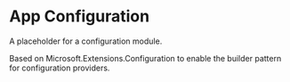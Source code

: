 # App Configuration

A placeholder for a configuration module.

Based on Microsoft.Extensions.Configuration to enable the builder pattern
for configuration providers.
